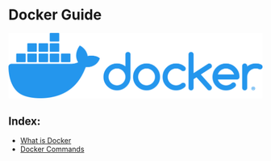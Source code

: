 # Docker Guide
![image](https://github.com/Ayushmanglani/Docker/blob/master/docker.png)


## Index:
 - [What is Docker](https://github.com/Ayushmanglani/Docker/tree/master/Introduction)
 - [Docker Commands](https://github.com/Ayushmanglani/Docker/tree/master/DockerCommands)
